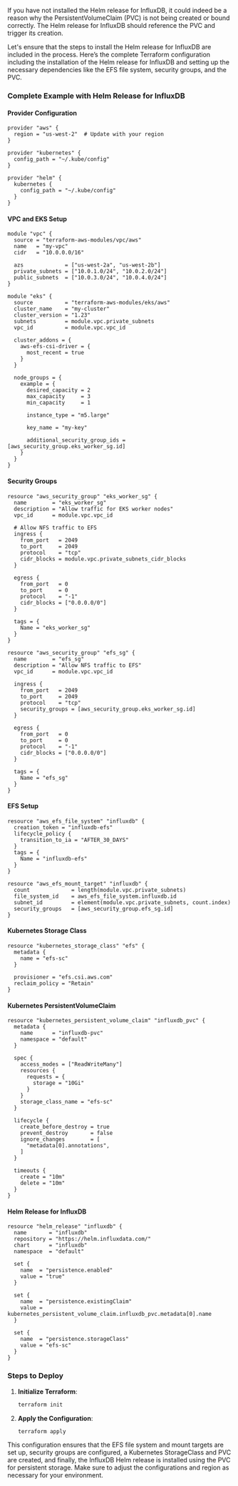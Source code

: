 If you have not installed the Helm release for InfluxDB, it could indeed be a reason why the PersistentVolumeClaim (PVC) is not being created or bound correctly. The Helm release for InfluxDB should reference the PVC and trigger its creation.

Let's ensure that the steps to install the Helm release for InfluxDB are included in the process. Here’s the complete Terraform configuration including the installation of the Helm release for InfluxDB and setting up the necessary dependencies like the EFS file system, security groups, and the PVC.

### Complete Example with Helm Release for InfluxDB

#### Provider Configuration

```hcl
provider "aws" {
  region = "us-west-2"  # Update with your region
}

provider "kubernetes" {
  config_path = "~/.kube/config"
}

provider "helm" {
  kubernetes {
    config_path = "~/.kube/config"
  }
}
```

#### VPC and EKS Setup

```hcl
module "vpc" {
  source = "terraform-aws-modules/vpc/aws"
  name   = "my-vpc"
  cidr   = "10.0.0.0/16"

  azs             = ["us-west-2a", "us-west-2b"]
  private_subnets = ["10.0.1.0/24", "10.0.2.0/24"]
  public_subnets  = ["10.0.3.0/24", "10.0.4.0/24"]
}

module "eks" {
  source          = "terraform-aws-modules/eks/aws"
  cluster_name    = "my-cluster"
  cluster_version = "1.23"
  subnets         = module.vpc.private_subnets
  vpc_id          = module.vpc.vpc_id

  cluster_addons = {
    aws-efs-csi-driver = {
      most_recent = true
    }
  }
  
  node_groups = {
    example = {
      desired_capacity = 2
      max_capacity     = 3
      min_capacity     = 1

      instance_type = "m5.large"

      key_name = "my-key"

      additional_security_group_ids = [aws_security_group.eks_worker_sg.id]
    }
  }
}
```

#### Security Groups

```hcl
resource "aws_security_group" "eks_worker_sg" {
  name        = "eks_worker_sg"
  description = "Allow traffic for EKS worker nodes"
  vpc_id      = module.vpc.vpc_id

  # Allow NFS traffic to EFS
  ingress {
    from_port   = 2049
    to_port     = 2049
    protocol    = "tcp"
    cidr_blocks = module.vpc.private_subnets_cidr_blocks
  }

  egress {
    from_port   = 0
    to_port     = 0
    protocol    = "-1"
    cidr_blocks = ["0.0.0.0/0"]
  }

  tags = {
    Name = "eks_worker_sg"
  }
}

resource "aws_security_group" "efs_sg" {
  name        = "efs_sg"
  description = "Allow NFS traffic to EFS"
  vpc_id      = module.vpc.vpc_id

  ingress {
    from_port   = 2049
    to_port     = 2049
    protocol    = "tcp"
    security_groups = [aws_security_group.eks_worker_sg.id]
  }

  egress {
    from_port   = 0
    to_port     = 0
    protocol    = "-1"
    cidr_blocks = ["0.0.0.0/0"]
  }

  tags = {
    Name = "efs_sg"
  }
}
```

#### EFS Setup

```hcl
resource "aws_efs_file_system" "influxdb" {
  creation_token = "influxdb-efs"
  lifecycle_policy {
    transition_to_ia = "AFTER_30_DAYS"
  }
  tags = {
    Name = "influxdb-efs"
  }
}

resource "aws_efs_mount_target" "influxdb" {
  count             = length(module.vpc.private_subnets)
  file_system_id    = aws_efs_file_system.influxdb.id
  subnet_id         = element(module.vpc.private_subnets, count.index)
  security_groups   = [aws_security_group.efs_sg.id]
}
```

#### Kubernetes Storage Class

```hcl
resource "kubernetes_storage_class" "efs" {
  metadata {
    name = "efs-sc"
  }

  provisioner = "efs.csi.aws.com"
  reclaim_policy = "Retain"
}
```

#### Kubernetes PersistentVolumeClaim

```hcl
resource "kubernetes_persistent_volume_claim" "influxdb_pvc" {
  metadata {
    name      = "influxdb-pvc"
    namespace = "default"
  }

  spec {
    access_modes = ["ReadWriteMany"]
    resources {
      requests = {
        storage = "10Gi"
      }
    }
    storage_class_name = "efs-sc"
  }

  lifecycle {
    create_before_destroy = true
    prevent_destroy       = false
    ignore_changes        = [
      "metadata[0].annotations",
    ]
  }

  timeouts {
    create = "10m"
    delete = "10m"
  }
}
```

#### Helm Release for InfluxDB

```hcl
resource "helm_release" "influxdb" {
  name       = "influxdb"
  repository = "https://helm.influxdata.com/"
  chart      = "influxdb"
  namespace  = "default"

  set {
    name  = "persistence.enabled"
    value = "true"
  }

  set {
    name  = "persistence.existingClaim"
    value = kubernetes_persistent_volume_claim.influxdb_pvc.metadata[0].name
  }

  set {
    name  = "persistence.storageClass"
    value = "efs-sc"
  }
}
```

### Steps to Deploy

1. **Initialize Terraform**:
   ```sh
   terraform init
   ```

2. **Apply the Configuration**:
   ```sh
   terraform apply
   ```

This configuration ensures that the EFS file system and mount targets are set up, security groups are configured, a Kubernetes StorageClass and PVC are created, and finally, the InfluxDB Helm release is installed using the PVC for persistent storage. Make sure to adjust the configurations and region as necessary for your environment.